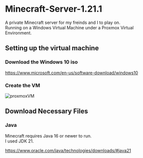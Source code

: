 # Minecraft-Server-1.21.1

 A private Minecraft server for my freinds and I to play on.
    <br/>
 Running on a Windows Virtual Machine under a Proxmox Virtual Environment.

 ## Setting up the virtual machine

 ### Download the Windows 10 iso  

https://www.microsoft.com/en-us/software-download/windows10

### Create the VM

   ![proxmoxVM]("E:\Github\Minecraft-Server-1.21.1\images\Minecraft1.21.1\proxmoxVM.PNG")
  
  ## Download Necessary Files

  ### Java 

 Minecraft requires Java 16 or newer to run.
    <br/> 
 I used JDK 21. 

 https://www.oracle.com/java/technologies/downloads/#java21
